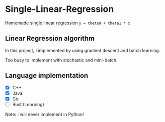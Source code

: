# Single-Linear-Regression
Homemade single linear regression `y = theta0 + theta1 * x`

## Linear Regression algorithm
In this project, I implemented by using gradient descent and batch learning.

Too busy to implement with stochastic and mini-batch.

## Language implementation
- [x] C++
- [x] Java
- [x] Go
- [ ] Rust (Learning)

Note: I will never implement in Python!
